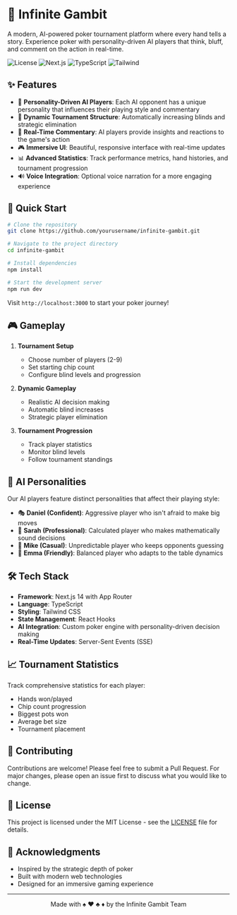 # 🎲 Infinite Gambit

A modern, AI-powered poker tournament platform where every hand tells a story. Experience poker with personality-driven AI players that think, bluff, and comment on the action in real-time.

![License](https://img.shields.io/badge/license-MIT-blue.svg)
![Next.js](https://img.shields.io/badge/Next.js-14-black)
![TypeScript](https://img.shields.io/badge/TypeScript-5.0-blue)
![Tailwind](https://img.shields.io/badge/Tailwind-3.0-38bdf8)

## ✨ Features

- 🤖 **Personality-Driven AI Players**: Each AI opponent has a unique personality that influences their playing style and commentary
- 🎯 **Dynamic Tournament Structure**: Automatically increasing blinds and strategic elimination
- 💬 **Real-Time Commentary**: AI players provide insights and reactions to the game's action
- 🎮 **Immersive UI**: Beautiful, responsive interface with real-time updates
- 📊 **Advanced Statistics**: Track performance metrics, hand histories, and tournament progression
- 🔊 **Voice Integration**: Optional voice narration for a more engaging experience

## 🚀 Quick Start

```bash
# Clone the repository
git clone https://github.com/yourusername/infinite-gambit.git

# Navigate to the project directory
cd infinite-gambit

# Install dependencies
npm install

# Start the development server
npm run dev
```

Visit `http://localhost:3000` to start your poker journey!

## 🎮 Gameplay

1. **Tournament Setup**
   - Choose number of players (2-9)
   - Set starting chip count
   - Configure blind levels and progression

2. **Dynamic Gameplay**
   - Realistic AI decision making
   - Automatic blind increases
   - Strategic player elimination

3. **Tournament Progression**
   - Track player statistics
   - Monitor blind levels
   - Follow tournament standings

## 🧠 AI Personalities

Our AI players feature distinct personalities that affect their playing style:

- 🎭 **Daniel (Confident)**: Aggressive player who isn't afraid to make big moves
- 👔 **Sarah (Professional)**: Calculated player who makes mathematically sound decisions
- 🎪 **Mike (Casual)**: Unpredictable player who keeps opponents guessing
- 🌟 **Emma (Friendly)**: Balanced player who adapts to the table dynamics

## 🛠️ Tech Stack

- **Framework**: Next.js 14 with App Router
- **Language**: TypeScript
- **Styling**: Tailwind CSS
- **State Management**: React Hooks
- **AI Integration**: Custom poker engine with personality-driven decision making
- **Real-Time Updates**: Server-Sent Events (SSE)

## 📈 Tournament Statistics

Track comprehensive statistics for each player:
- Hands won/played
- Chip count progression
- Biggest pots won
- Average bet size
- Tournament placement

## 🤝 Contributing

Contributions are welcome! Please feel free to submit a Pull Request. For major changes, please open an issue first to discuss what you would like to change.

## 📝 License

This project is licensed under the MIT License - see the [LICENSE](LICENSE) file for details.

## 🙏 Acknowledgments

- Inspired by the strategic depth of poker
- Built with modern web technologies
- Designed for an immersive gaming experience

---

<p align="center">Made with ♠️ ♥️ ♣️ ♦️ by the Infinite Gambit Team</p> 